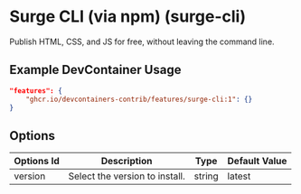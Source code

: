 
# Surge CLI (via npm) (surge-cli)

Publish HTML, CSS, and JS for free, without leaving the command line.

## Example DevContainer Usage

```json
"features": {
    "ghcr.io/devcontainers-contrib/features/surge-cli:1": {}
}
```

## Options

| Options Id | Description | Type | Default Value |
|-----|-----|-----|-----|
| version | Select the version to install. | string | latest |


